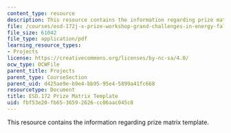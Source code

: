 ```yaml
---
content_type: resource
description: This resource contains the information regarding prize matrix template.
file: /courses/esd-172j-x-prize-workshop-grand-challenges-in-energy-fall-2009/fbf53e20fb6536592626cc06aac045c8_MITESD_172JF09_matrix.pdf
file_size: 61042
file_type: application/pdf
learning_resource_types:
- Projects
license: https://creativecommons.org/licenses/by-nc-sa/4.0/
ocw_type: OCWFile
parent_title: Projects
parent_type: CourseSection
parent_uid: d425ae9e-b9e4-bb95-95e4-5899a41fc668
resourcetype: Document
title: ESD.172 Prize Matrix Template
uid: fbf53e20-fb65-3659-2626-cc06aac045c8
---
```

This resource contains the information regarding prize matrix template.